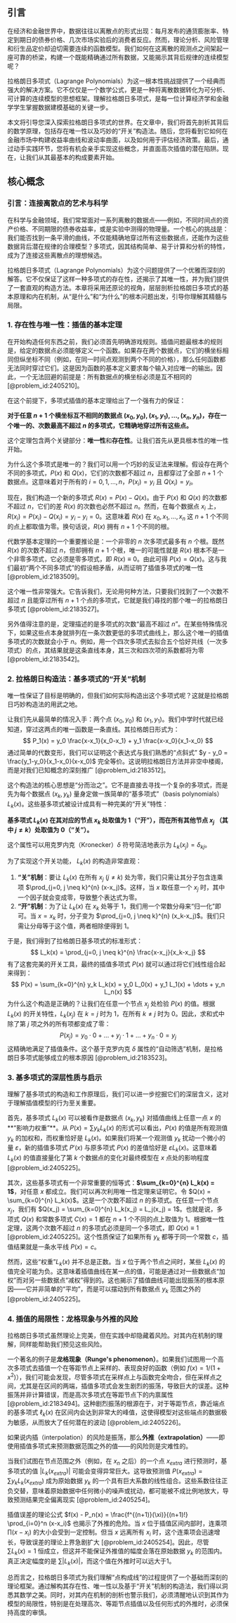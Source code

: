 ## 引言
在经济和金融世界中，数据往往以离散点的形式出现：每月发布的通货膨胀率、特定到期日的债券价格、几次市场实验后的消费者反应。然而，理论分析、风险管理和衍生品定价却迫切需要连续的函数模型。我们如何在这离散的观测点之间架起一座可靠的桥梁，构建一个既能精确通过所有数据，又能揭示其背后规律的连续模型呢？

拉格朗日多项式（Lagrange Polynomials）为这一根本性挑战提供了一个经典而强大的解决方案。它不仅仅是一个数学公式，更是一种将离散数据转化为可分析、可计算的连续模型的思想框架。理解拉格朗日多项式，是每一位计算经济学和金融学学生掌握数据建模基础的关键一步。

本文将引导您深入探索拉格朗日多项式的世界。在文章中，我们将首先剖析其背后的数学原理，包括存在唯一性以及巧妙的“开关”构造法。随后，您将看到它如何在金融市场中构建收益率曲线和波动率曲面，以及如何用于评估经济政策。最后，通过动手实践环节，您将有机会亲手实现这些概念，并直面高次插值的潜在陷阱。现在，让我们从其最基本的构成要素开始。

## 核心概念

### 引言：连接离散点的艺术与科学

在科学与金融领域，我们常常面对一系列离散的数据点——例如，不同时间点的资产价格、不同期限的债券收益率，或是实验中测得的物理量。一个核心的挑战是：我们能否找到一条平滑的曲线，不仅能精确地穿过所有这些数据点，还能作为这些数据背后潜在规律的合理模型？多项式，因其结构简单、易于计算和分析的特性，成为了连接这些离散点的理想候选。

拉格朗日多项式（Lagrange Polynomials）为这个问题提供了一个优雅而深刻的解答。它不仅保证了这样一种多项式的存在性，还揭示了其唯一性，并为我们提供了一套直观的构造方法。本章将采用还原论的视角，层层剖析拉格朗日多项式的基本原理和内在机制，从“是什么”和“为什么”的根本问题出发，引导你理解其精髓与局限。

### 1. 存在性与唯一性：插值的基本定理

在开始构造任何东西之前，我们必须首先明确游戏规则。插值问题最根本的规则是，给定的数据点必须能够定义一个函数。如果存在两个数据点，它们的横坐标相同但纵坐标不同（例如，在同一时间点观测到两个不同的价格），那么任何函数都无法同时穿过它们。这是因为函数的基本定义要求每个输入对应唯一的输出。因此，一个无法回避的前提是：所有数据点的横坐标必须是互不相同的 [@problem_id:2405210]。

在这个前提下，多项式插值的基本定理给出了一个强有力的保证：

**对于任意 $n+1$ 个横坐标互不相同的数据点 $(x_0, y_0), (x_1, y_1), \dots, (x_n, y_n)$，存在一个唯一的、次数最高不超过 $n$ 的多项式，它精确地穿过所有这些点。**

这个定理包含两个关键部分：**唯一性**和**存在性**。让我们首先从更具根本性的唯一性开始。

为什么这个多项式是唯一的？我们可以用一个巧妙的反证法来理解。假设存在两个不同的多项式，$P(x)$ 和 $Q(x)$，它们的次数都不超过 $n$，且都穿过了全部 $n+1$ 个数据点。这意味着对于所有的 $i=0, 1, \dots, n$，$P(x_i) = y_i$ 且 $Q(x_i) = y_i$。

现在，我们构造一个新的多项式 $R(x) = P(x) - Q(x)$。由于 $P(x)$ 和 $Q(x)$ 的次数都不超过 $n$，它们的差 $R(x)$ 的次数也必然不超过 $n$。然而，在每个数据点 $x_i$ 上，$R(x_i) = P(x_i) - Q(x_i) = y_i - y_i = 0$。这意味着 $R(x)$ 在 $x_0, x_1, \dots, x_n$ 这 $n+1$ 个不同的点上都取值为零。换句话说，$R(x)$ 拥有 $n+1$ 个不同的根。

代数学基本定理的一个重要推论是：一个非零的 $n$ 次多项式最多有 $n$ 个根。既然 $R(x)$ 的次数不超过 $n$，但却拥有 $n+1$ 个根，唯一的可能性就是 $R(x)$ 根本不是一个非零多项式，它必须是零多项式，即 $R(x) \equiv 0$。由此可得 $P(x) = Q(x)$。这与我们最初“两个不同多项式”的假设相矛盾，从而证明了插值多项式的唯一性 [@problem_id:2183509]。

这个唯一性非常强大。它告诉我们，无论用何种方法，只要我们找到了一个次数不超过 $n$ 且能穿过所有 $n+1$ 个点的多项式，它就是我们尋找的那个唯一的拉格朗日多项式 [@problem_id:2183527]。

另外值得注意的是，定理描述的是多项式的次数“最高不超过 $n$”。在某些特殊情况下，如果这些点本身就排列在一条次数更低的多项式曲线上，那么这个唯一的插值多项式的次数就会小于 $n$。例如，用一个四次多项式去拟合五个恰好共线（一次多项式）的点，其结果就是这条直线本身，其三次和四次项的系数都将为零 [@problem_id:2183542]。

### 2. 拉格朗日构造法：基多项式的“开关”机制

唯一性保证了目标是明确的，但我们如何实际构造出这个多项式呢？这就是拉格朗日巧妙构造法的用武之地。

让我们先从最简单的情况入手：两个点 $(x_0, y_0)$ 和 $(x_1, y_1)$。我们中学时代就已经知道，穿过这两点的唯一函数是一条直线。其拉格朗日形式为：
$$
P_1(x) = y_0 \frac{x-x_1}{x_0-x_1} + y_1 \frac{x-x_0}{x_1-x_0}
$$
通过简单的代数变形，我们可以证明这个表达式与我们熟悉的“点斜式” $y - y_0 = \frac{y_1-y_0}{x_1-x_0}(x-x_0)$ 完全等价。这说明拉格朗日方法并非空中楼阁，而是对我们已知概念的深刻推广 [@problem_id:2183512]。

这个构造法的核心思想是“分而治之”。它不是直接去寻找一个复杂的多项式，而是先为每个数据点 $(x_k, y_k)$ 量身定做一族简单的“基多项式”（basis polynomials）$L_k(x)$。这些基多项式被设计成具有一种完美的“开关”特性：

**基多项式 $L_k(x)$ 在其对应的节点 $x_k$ 处取值为 1（“开”），而在所有其他节点 $x_j$ （其中 $j \neq k$）处取值为 0（“关”）。**

这个属性可以用克罗内克（Kronecker）$\delta$ 符号简洁地表示为 $L_k(x_j) = \delta_{kj}$。

为了实现这个开关功能， $L_k(x)$ 的构造非常直观：
1.  **“关”机制**：要让 $L_k(x)$ 在所有 $x_j$ ($j \neq k$) 处为零，我们只需让其分子包含连乘项 $\prod_{j=0, j \neq k}^{n} (x-x_j)$。这样，当 $x$ 取任意一个 $x_j$ 时，其中一个因子就会变成零，导致整个表达式为零。
2.  **“开”机制**：为了让 $L_k(x)$ 在 $x_k$ 处等于 1，我们用一个常数分母来“归一化”即可。当 $x=x_k$ 时，分子变为 $\prod_{j=0, j \neq k}^{n} (x_k-x_j)$。我们只需让分母等于这个值，两者相除便得到 1。

于是，我们得到了拉格朗日基多项式的标准形式：
$$
L_k(x) = \prod_{j=0, j \neq k}^{n} \frac{x-x_j}{x_k-x_j}
$$
有了这套完美的开关工具，最终的插值多项式 $P(x)$ 就可以通过将它们线性组合起来得到：
$$
P(x) = \sum_{k=0}^{n} y_k L_k(x) = y_0 L_0(x) + y_1 L_1(x) + \dots + y_n L_n(x)
$$
为什么这个构造是正确的？让我们在任意一个节点 $x_j$ 处检验 $P(x)$ 的值。根据 $L_k(x)$ 的开关特性，$L_k(x_j)$ 在 $k=j$ 时为 1，在所有 $k \neq j$ 时为 0。因此，求和式中除了第 $j$ 项之外的所有项都变成了零：
$$
P(x_j) = y_0 \cdot 0 + \dots + y_j \cdot 1 + \dots + y_n \cdot 0 = y_j
$$
这精确地满足了插值条件。这个基于克罗内克 $\delta$ 属性的“自动筛选”机制，是拉格朗日多项式能够成立的根本原因 [@problem_id:2183523]。

### 3. 基多项式的深层性质与启示

理解了基多项式的构造和工作原理后，我们可以进一步挖掘它们的深层含义，这对于理解插值模型的行为至关重要。

首先，基多项式 $L_k(x)$ 可以被看作是数据点 $(x_k, y_k)$ 对插值曲线上任意一点 $x$ 的**“影响力权重”**。从 $P(x) = \sum y_k L_k(x)$ 的形式可以看出，$P(x)$ 的值是所有观测值 $y_k$ 的加权和，而权重恰好是 $L_k(x)$。如果我们将某一个观测值 $y_k$ 扰动一个微小的量 $\varepsilon$，新的插值多项式 $P'(x)$ 与原多项式 $P(x)$ 的差值恰好是 $\varepsilon L_k(x)$。这意味着 $L_k(x)$ 的值直接量化了第 $k$ 个数据点的变化对最终模型在 $x$ 点处的影响程度 [@problem_id:2405225]。

其次，这些基多项式有一个非常重要的恒等式：**$\sum_{k=0}^{n} L_k(x) = 1$**，对任意 $x$ 都成立。我们可以再次利用唯一性定理来证明它。令 $Q(x) = \sum_{k=0}^{n} L_k(x)$。这是一个次数不超过 $n$ 的多项式。在任意一个节点 $x_j$，我们有 $Q(x_j) = \sum_{k=0}^{n} L_k(x_j) = L_j(x_j) = 1$。也就是说，多项式 $Q(x)$ 和常数多项式 $C(x)=1$ 都在 $n+1$ 个不同的点上取值为 1。根据唯一性定理，这两个次数不超过 $n$ 的多项式必须是同一个多项式，即 $Q(x) \equiv 1$ [@problem_id:2405225]。这个性质保证了如果所有 $y_k$ 都等于同一个常数 $c$，插值结果就是一条水平线 $P(x)=c$。

然而，这些“权重”$L_k(x)$ 并不总是正数。当 $x$ 位于两个节点之间时，某些 $L_k(x)$ 的值完全可能为负。这意味着插值曲线在某一点的值，可能是通过对一些数据点“加权”而对另一些数据点“减权”得到的。这也揭示了插值曲线可能出现振荡的根本原因——它并非简单的“平均”，而是可以摆动到所有数据点 $y_k$ 范围之外的 [@problem_id:2405225]。

### 4. 插值的局限性：龙格现象与外推的风险

拉格朗日多项式虽然理论上完美，但在实践中却隐藏着风险。对其内在机制的理解，同样能帮助我们预见这些风险。

一个著名的例子是**龙格现象（Runge's phenomenon）**。如果我们试图用一个高次多项式去插值一个在等距节点上采样的、表现良好的函数（例如 $f(x) = 1/(1+x^2)$），我们可能会发现，尽管多项式在采样点上与函数完全吻合，但在采样点之间，尤其是在区间的两端，插值多项式会发生剧烈的振荡，导致巨大的误差。这种振荡并非计算错误，而是高次多项式在等距节点下的内禀属性 [@problem_id:2183494]。这种剧烈振荡的根源在于，对于等距节点，靠近端点的基多项式 $\ell_k(x)$ 在区间内会达到非常大的峰值，这使得模型对这些端点的数据极为敏感，从而放大了任何潜在的波动 [@problem_id:2405226]。

如果说内插（interpolation）的风险是振荡，那么**外推（extrapolation）**——即使用插值多项式来预测数据范围之外的值——的风险则是灾难性的。

当我们试图在节点范围之外（例如，在 $x_n$ 之后）的一个点 $x_{extra}$ 进行预测时，基多项式的值 $|L_k(x_{extra})|$ 可能会变得异常巨大。这导致预测值 $P(x_{extra}) = \sum y_k L_k(x_{extra})$ 成为原始数据 $y_k$ 的一个具有巨大系数的线性组合。这些系数往往正负交替，意味着原始数据中任何微小的噪声或扰动，都可能被不成比例地放大，导致预测结果完全偏离现实 [@problem_id:2405254]。

插值误差的理论公式 $f(x) - P_n(x) = \frac{f^{(n+1)}(\xi)}{(n+1)!} \prod_{i=0}^n (x-x_i)$ 也揭示了外推的危险。当 $x$ 位于插值区间内部时，连乘项 $\prod (x-x_i)$ 的大小会受到一定控制。但当 $x$ 远离所有 $x_i$ 时，这个连乘项会迅速增长，导致误差的理论上界急剧扩大 [@problem_id:2405254]。因此，尽管 $\sum L_k(x)=1$ 恒成立，但这并不能保证外推值的幅度会落在原始数据 $y_k$ 的范围内。真正决定幅度的是 $\sum |L_k(x)|$，而这个值在外推时可以远大于1。

总而言之，拉格朗日多项式为我们理解“点构成线”的过程提供了一个基础而深刻的理论框架。通过解构其存在性、唯一性以及基于“开关”机制的构造法，我们得以洞悉其数学之美。同时，对其内在机制的剖析也警示我们，必须清醒地认识到其作为模型的局限性，特别是在处理高次、等距节点插值以及任何形式的外推时，必须保持高度的审慎。

